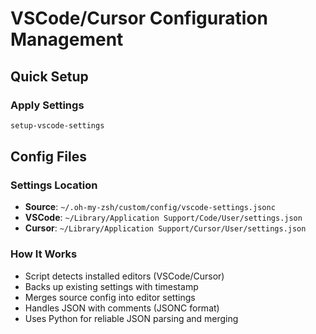 # VSCode/Cursor Configuration Management

## Quick Setup

### Apply Settings

```bash
setup-vscode-settings
```

## Config Files

### Settings Location

- **Source**: `~/.oh-my-zsh/custom/config/vscode-settings.jsonc`
- **VSCode**: `~/Library/Application Support/Code/User/settings.json`
- **Cursor**: `~/Library/Application Support/Cursor/User/settings.json`

### How It Works

- Script detects installed editors (VSCode/Cursor)
- Backs up existing settings with timestamp
- Merges source config into editor settings
- Handles JSON with comments (JSONC format)
- Uses Python for reliable JSON parsing and merging

